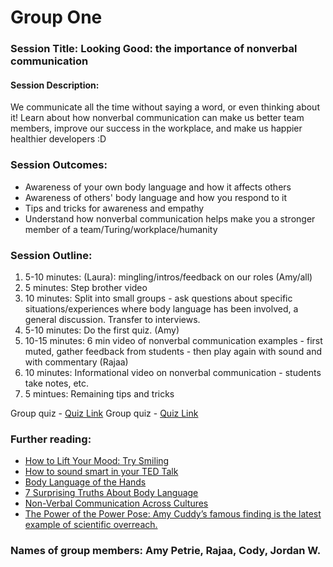 # Group One

### Session Title: Looking Good: the importance of nonverbal communication
#### Session Description:
We communicate all the time without saying a word, or even thinking about it! Learn about how nonverbal communication can make us better team members, improve our success in the workplace, and make us happier healthier developers :D

### Session Outcomes: 
- Awareness of your own body language and how it affects others
- Awareness of others' body language and how you respond to it
- Tips and tricks for awareness and empathy
- Understand how nonverbal communication helps make you a stronger member of a team/Turing/workplace/humanity

### Session Outline:
1. 5-10 minutes: (Laura): mingling/intros/feedback on our roles (Amy/all)
2. 5 minutes: Step brother video
3. 10 minutes: Split into small groups - ask questions about specific situations/experiences where body language has been involved, a general discussion. Transfer to interviews. 
4. 5-10 minutes: Do the first quiz. (Amy)
5. 10-15 minutes: 6 min video of nonverbal communication examples - first muted, gather feedback from students - then play again with sound and with commentary (Rajaa)
6. 10 minutes: Informational video on nonverbal communication - students take notes, etc.
7. 5 mintues: Remaining tips and tricks


Group quiz - [Quiz Link](https://testyourself.psychtests.com/testid/3764)
Group quiz - [Quiz Link](https://www.theguardian.com/small-business-network/2016/mar/04/quiz-fluent-body-language-business-success-relationships)


### Further reading:
- [How to Lift Your Mood: Try Smiling](http://content.time.com/time/health/article/0,8599,1871687,00.html)
- [How to sound smart in your TED Talk](https://www.youtube.com/watch?v=8S0FDjFBj8o)
- [Body Language of the Hands](https://www.psychologytoday.com/blog/spycatcher/201001/body-language-the-hands)
- [7 Surprising Truths About Body Language](https://www.forbes.com/sites/nickmorgan/2012/10/25/7-surprising-truths-about-body-language/#70a1db93509f)
- [Non-Verbal Communication Across Cultures](https://www.psychologytoday.com/blog/between-cultures/201706/non-verbal-communication-across-cultures)
- [The Power of the Power Pose: Amy Cuddy’s famous finding is the latest example of scientific overreach.](http://www.slate.com/articles/health_and_science/science/2016/01/amy_cuddy_s_power_pose_research_is_the_latest_example_of_scientific_overreach.html)

### Names of group members: Amy Petrie, Rajaa, Cody, Jordan W.



